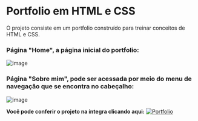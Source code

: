 # Portfolio em HTML e CSS

O projeto consiste em um portfolio construído para treinar conceitos de HTML e CSS.

### Página "Home", a página inicial do portfolio:
![image](https://github.com/Danifeares/Portfolio-HTML-CSS/assets/117787402/89f6e62c-0d77-48cc-a5a2-2a87e2f6e178)

### Página "Sobre mim", pode ser acessada por meio do menu de navegação que se encontra no cabeçalho:
![image](https://github.com/Danifeares/Portfolio-HTML-CSS/assets/117787402/da279c3a-5de0-401b-98cf-e0d0d8386237)


**Você pode conferir o projeto na íntegra clicando aqui:** 
[![Portfolio](https://img.shields.io/badge/portfolio-%238A2BE2.svg?&style=for-the-badge&logoColor=white&logo=github)](https://portfolio-html-css-3foz.vercel.app/)
